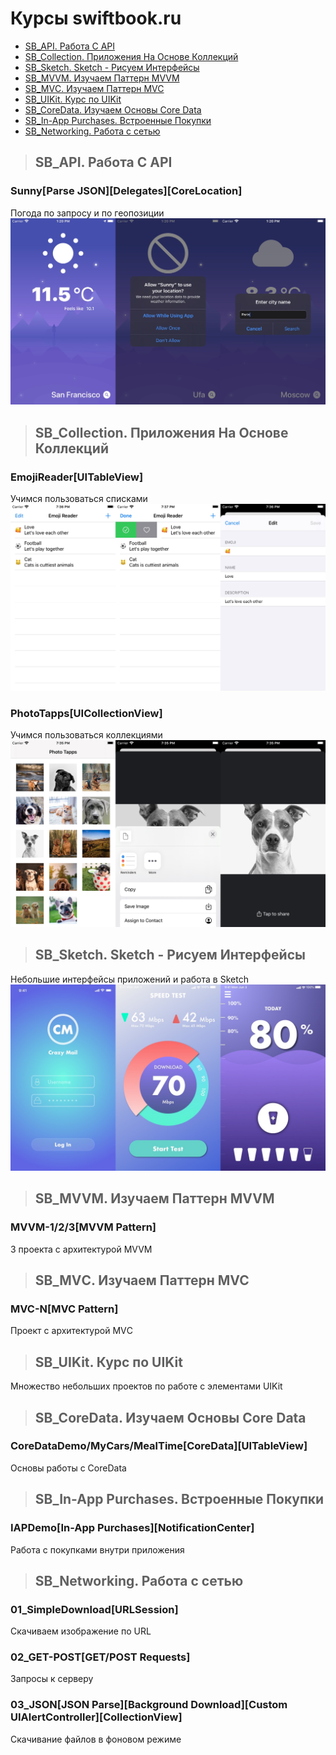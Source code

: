 Курсы swiftbook.ru
=========================

+ [SB_API. Работа С API](#SB_API)
+ [SB_Collection. Приложения На Основе Коллекций](#SB_Collection)
+ [SB_Sketch. Sketch - Рисуем Интерфейсы](#SB_Sketch)
+ [SB_MVVM. Изучаем Паттерн MVVM](#SB_MVVM)
+ [SB_MVС. Изучаем Паттерн MVC](#SB_MVС)
+ [SB_UIKit. Курс по UIKit](#SB_UIKit)
+ [SB_CoreData. Изучаем Основы Core Data](#SB_CoreData)
+ [SB_In-App Purchases. Встроенные Покупки](#SB_IAP)
+ [SB_Networking. Работа с сетью](#SB_Networking)

>## <a name="SB_API"></a> SB_API. Работа С API
### Sunny[Parse JSON][Delegates][CoreLocation]
Погода по запросу и по геопозиции
![Альтернативный текст](https://github.com/MikhailDM/SwiftBook_Projects/blob/master/SB_API/_Screenshots/Sunny/All.jpg)

>## <a name="SB_Collection"></a> SB_Collection. Приложения На Основе Коллекций
### EmojiReader[UITableView]
Учимся пользоваться списками
![Альтернативный текст](https://github.com/MikhailDM/SwiftBook_Projects/blob/master/SB_Collections/_Screenshots/EmojiReader/All.jpg)
### PhotoTapps[UICollectionView]
Учимся пользоваться коллекциями
![Альтернативный текст](https://github.com/MikhailDM/SwiftBook_Projects/blob/master/SB_Collections/_Screenshots/PhotoTapps/All.jpg)

>## <a name="SB_Sketch"></a> SB_Sketch. Sketch - Рисуем Интерфейсы
Небольшие интерфейсы приложений и работа в Sketch
![Альтернативный текст](https://github.com/MikhailDM/SwiftBook_Projects/blob/master/SB_Sketch/_Screenshots/All.jpg)

>## <a name="SB_MVVM"></a> SB_MVVM. Изучаем Паттерн MVVM
### MVVM-1/2/3[MVVM Pattern]
3 проекта с архитектурой MVVM

>## <a name="SB_MVС"></a> SB_MVС. Изучаем Паттерн MVC
### MVC-N[MVC Pattern]
Проект с архитектурой MVС

>## <a name="SB_UIKit"></a> SB_UIKit. Курс по UIKit
Множество небольших проектов по работе с элементами UIKit

>## <a name="SB_CoreData"></a> SB_CoreData. Изучаем Основы Core Data
### CoreDataDemo/MyCars/MealTime[CoreData][UITableView]
Основы работы с CoreData

>## <a name="SB_IAP"></a> SB_In-App Purchases. Встроенные Покупки
### IAPDemo[In-App Purchases][NotificationCenter]
Работа с покупками внутри приложения

>## <a name="SB_Networking"></a> SB_Networking. Работа с сетью
### 01_SimpleDownload[URLSession]
Скачиваем изображение по URL

### 02_GET-POST[GET/POST Requests]
Запросы к серверу

### 03_JSON[JSON Parse][Background Download][Custom UIAlertController][CollectionView]
Скачивание файлов в фоновом режиме

